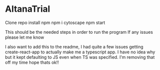 # AltanaTrial
Clone repo install npm npm i cytoscape npm start

This should be the needed steps in order to run the program If any issues please let me know

I also want to add this to the readme, I had quite a few issues getting create-react-app to actually make me a typescript app. I have no idea why but it kept defaulting to JS even when TS was specified. I'm removing that off my time hope thats ok!!
